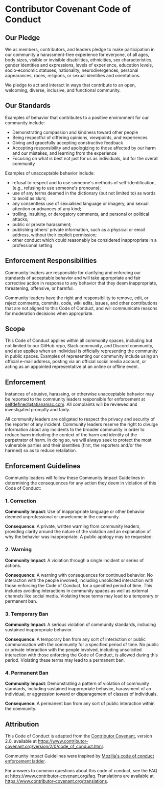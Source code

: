 # Contributor Covenant Code of Conduct

## Our Pledge

We as members, contributors, and leaders pledge to make participation in our community a harassment-free experience for everyone, of all ages, body sizes, visible or invisible disabilities, ethnicities, sex characteristics, gender identities and expressions, levels of experience, education levels, socio-economic statuses, nationality, neurodivergences, personal appearances, races, religions, or sexual identities and orientations.

We pledge to act and interact in ways that contribute to an open, welcoming, diverse, inclusive, and functional community.

## Our Standards

Examples of behavior that contributes to a positive environment for our community include:

- Demonstrating compassion and kindness toward other people
- Being respectful of differing opinions, viewpoints, and experiences
- Giving and gracefully accepting constructive feedback
- Accepting responsibility and apologizing to those affected by our harm and our mistakes, and learning from the experience
- Focusing on what is best not just for us as individuals, but for the overall community

Examples of unacceptable behavior include:

- refusal to respect and to use someone's methods of self-identification, (e.g., refusing to use someone's pronouns);
- use of any terms deemed in the dictionary (but not limited to) as words to avoid as slurs;
- any consentless use of sexualised language or imagery, and sexual attention or advances of any kind;
- trolling, insulting, or derogatory comments, and personal or political attacks;
- public or private harassment;
- publishing others' private information, such as a physical or email address, without their explicit permission;
- other conduct which could reasonably be considered inappropriate in a professional setting

## Enforcement Responsibilities

Community leaders are responsible for clarifying and enforcing our standards of acceptable behavior and will take appropriate and fair corrective action in response to any behavior that they deem inappropriate, threatening, offensive, or harmful.

Community leaders have the right and responsibility to remove, edit, or reject comments, commits, code, wiki edits, issues, and other contributions that are not aligned to this Code of Conduct, and will communicate reasons for moderation decisions when appropriate.

## Scope

This Code of Conduct applies within all community spaces, including but not limited to our GitHub repo, Slack community, and Discord community, and also applies when an individual is officially representing the community in public spaces. Examples of representing our community include using an official e-mail address, posting via an official social media account, or acting as an appointed representative at an online or offline event.

## Enforcement

Instances of abusive, harassing, or otherwise unacceptable behavior may be reported to the community leaders responsible for enforcement at [selfdefined@tatianamac.com](mailto:selfdefined@tatianamac.com). All complaints will be reviewed and investigated promptly and fairly.

All community leaders are obligated to respect the privacy and security of the reporter of any incident. Community leaders reserve the right to divulge information about any incidents to the broader community in order to reduce harm including the context of the harm and identity of the perpetrator of harm. In doing so, we will always seek to protect the most vulnerable parties and their identities (first, the reporters and/or the harmed) so as to reduce retaliation.

## Enforcement Guidelines

Community leaders will follow these Community Impact Guidelines in determining the consequences for any action they deem in violation of this Code of Conduct:

### 1. Correction

**Community Impact**: Use of inappropriate language or other behavior deemed unprofessional or unwelcome in the community.

**Consequence**: A private, written warning from community leaders, providing clarity around the nature of the violation and an explanation of why the behavior was inappropriate. A public apology may be requested.

### 2. Warning

**Community Impact**: A violation through a single incident or series of actions.

**Consequence**: A warning with consequences for continued behavior. No interaction with the people involved, including unsolicited interaction with those enforcing the Code of Conduct, for a specified period of time. This includes avoiding interactions in community spaces as well as external channels like social media. Violating these terms may lead to a temporary or permanent ban.

### 3. Temporary Ban

**Community Impact**: A serious violation of community standards, including sustained inappropriate behavior.

**Consequence**: A temporary ban from any sort of interaction or public communication with the community for a specified period of time. No public or private interaction with the people involved, including unsolicited interaction with those enforcing the Code of Conduct, is allowed during this period. Violating these terms may lead to a permanent ban.

### 4. Permanent Ban

**Community Impact**: Demonstrating a pattern of violation of community standards, including sustained inappropriate behavior, harassment of an individual, or aggression toward or disparagement of classes of individuals.

**Consequence**: A permanent ban from any sort of public interaction within the community.

## Attribution

This Code of Conduct is adapted from the [Contributor Covenant][homepage], version 2.0,
available at <https://www.contributor-covenant.org/version/2/0/code_of_conduct.html>.

Community Impact Guidelines were inspired by [Mozilla's code of conduct enforcement ladder](https://github.com/mozilla/diversity).

[homepage]: https://www.contributor-covenant.org

For answers to common questions about this code of conduct, see the FAQ at
<https://www.contributor-covenant.org/faq>. Translations are available at <https://www.contributor-covenant.org/translations>.
